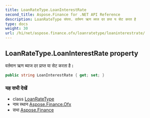 ```yaml
---
title: LoanRateType.LoanInterestRate
second_title: Aspose.Finance for .NET API Reference
description: LoanRateType संपत्त. वर्तमन ऋण ब्यज दर प्रप्त य सेट करत है
type: docs
weight: 30
url: /hi/net/aspose.finance.ofx/loanratetype/loaninterestrate/
---
```

## LoanRateType.LoanInterestRate property

वर्तमान ऋण ब्याज दर प्राप्त या सेट करता है।

```csharp
public string LoanInterestRate { get; set; }
```

### यह सभी देखें

* class [LoanRateType](../)
* नाम स्थान [Aspose.Finance.Ofx](../../loanratetype/)
* सभा [Aspose.Finance](../../../)


